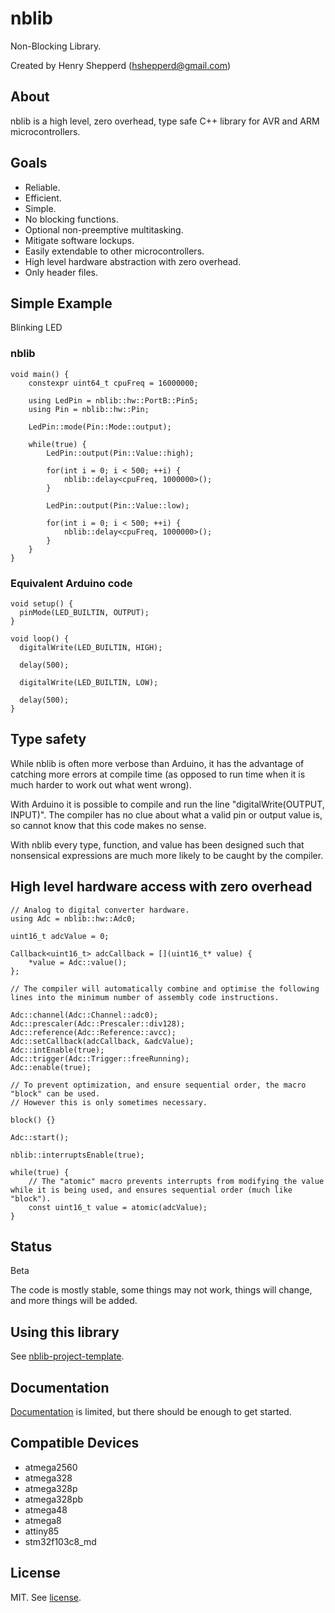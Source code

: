 # nblib

Non-Blocking Library.

Created by Henry Shepperd (hshepperd@gmail.com)

## About

nblib is a high level, zero overhead, type safe C++ library for AVR and ARM microcontrollers.

## Goals

* Reliable.
* Efficient.
* Simple.
* No blocking functions.
* Optional non-preemptive multitasking.
* Mitigate software lockups.
* Easily extendable to other microcontrollers.
* High level hardware abstraction with zero overhead.
* Only header files.

## Simple Example

Blinking LED

### nblib
```
void main() {
    constexpr uint64_t cpuFreq = 16000000;

    using LedPin = nblib::hw::PortB::Pin5;
    using Pin = nblib::hw::Pin;

    LedPin::mode(Pin::Mode::output);

    while(true) {
        LedPin::output(Pin::Value::high);

        for(int i = 0; i < 500; ++i) {
            nblib::delay<cpuFreq, 1000000>();
        }

        LedPin::output(Pin::Value::low);

        for(int i = 0; i < 500; ++i) {
            nblib::delay<cpuFreq, 1000000>();
        }
    }
}
```

### Equivalent Arduino code
```
void setup() {
  pinMode(LED_BUILTIN, OUTPUT);
}

void loop() {
  digitalWrite(LED_BUILTIN, HIGH);

  delay(500);

  digitalWrite(LED_BUILTIN, LOW);

  delay(500);
}
```

## Type safety

While nblib is often more verbose than Arduino, it has the advantage of catching more errors at compile time (as opposed
to run time when it is much harder to work out what went wrong).

With Arduino it is possible to compile and run the line "digitalWrite(OUTPUT, INPUT)". The compiler has no clue
about what a valid pin or output value is, so cannot know that this code makes no sense.

With nblib every type, function, and value has been designed such that nonsensical expressions are much more likely to be
caught by the compiler.

## High level hardware access with zero overhead

```
// Analog to digital converter hardware.
using Adc = nblib::hw::Adc0;

uint16_t adcValue = 0;

Callback<uint16_t> adcCallback = [](uint16_t* value) {
    *value = Adc::value();
};

// The compiler will automatically combine and optimise the following lines into the minimum number of assembly code instructions.

Adc::channel(Adc::Channel::adc0);
Adc::prescaler(Adc::Prescaler::div128);
Adc::reference(Adc::Reference::avcc);
Adc::setCallback(adcCallback, &adcValue);
Adc::intEnable(true);
Adc::trigger(Adc::Trigger::freeRunning);
Adc::enable(true);

// To prevent optimization, and ensure sequential order, the macro "block" can be used.
// However this is only sometimes necessary.

block() {}

Adc::start();

nblib::interruptsEnable(true);

while(true) {
    // The "atomic" macro prevents interrupts from modifying the value while it is being used, and ensures sequential order (much like "block").
    const uint16_t value = atomic(adcValue);
}
```

## Status

Beta

The code is mostly stable, some things may not work, things will change, and more things will be added.

## Using this library

See [nblib-project-template](https://github.com/xenris/nblib-project-template).

## Documentation

[Documentation](docs/index.hpp.md) is limited, but there should be enough to get started.

## Compatible Devices

* atmega2560
* atmega328
* atmega328p
* atmega328pb
* atmega48
* atmega8
* attiny85
* stm32f103c8_md

## License

MIT. See [license](license).
